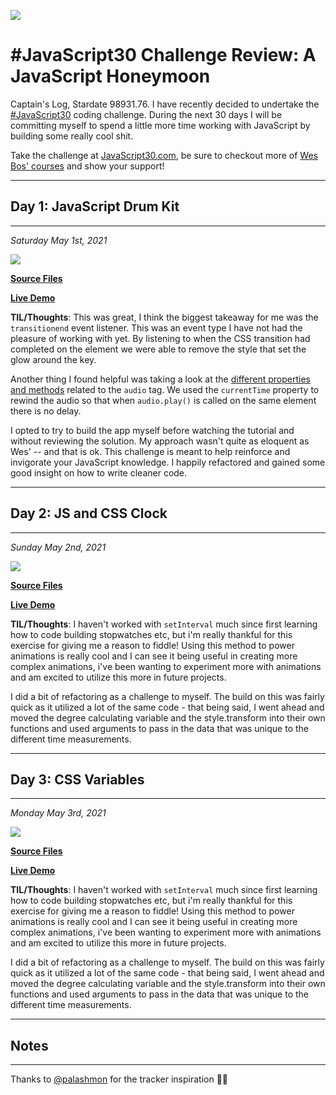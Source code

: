 ![](https://javascript30.com/images/JS3-social-share.png)

# #JavaScript30 Challenge Review: A JavaScript Honeymoon

Captain's Log, Stardate 98931.76. I have recently decided to undertake the [#JavaScript30](https://JavaScript30.com) coding challenge. During the next 30 days I will be committing myself to spend a little more time working with JavaScript by building some really cool shit.

Take the challenge at [JavaScript30.com](https://JavaScript30.com), be sure to checkout more of [Wes Bos' courses](https://wesbos.com/courses) and show your support!

----
## Day 1: JavaScript Drum Kit
-----
*Saturday May 1st, 2021* 

![](challenges/01_-_JavaScript_Drum_Kit/screenshot.png)

[**Source Files**](https://github.com/huntertrammell/JavaScript30/tree/main/challenges/01_-_JavaScript_Drum_Kit)

[**Live Demo**](https://huntertrammell.github.io/JavaScript30/challenges/01_-_JavaScript_Drum_Kit/)

**TIL/Thoughts**: This was great, I think the biggest takeaway for me was the ```transitionend``` event listener. This was an event type I have not had the pleasure of working with yet. By listening to when the CSS transition had completed on the element we were able to remove the style that set the glow around the key.

Another thing I found helpful was taking a look at the [different properties and methods](https://www.w3schools.com/jsref/dom_obj_audio.asp) related to the ```audio``` tag. We used the ```currentTime``` property to rewind the audio so that when ```audio.play()``` is called on the same element there is no delay.

I opted to try to build the app myself before watching the tutorial and without reviewing the solution. My approach wasn't quite as eloquent as Wes' -- and that is ok. This challenge is meant to help reinforce and invigorate your JavaScript knowledge. I happily refactored and gained some good insight on how to write cleaner code.


----
## Day 2: JS and CSS Clock
-----
*Sunday May 2nd, 2021* 

![](https://huntertrammell.github.io/JavaScript30/challenges/02_-_JS_and_CSS_Clock/screenshot.png)

[**Source Files**](https://github.com/huntertrammell/JavaScript30/tree/main/challenges/02_-_JS_and_CSS_Clock)

[**Live Demo**](https://huntertrammell.github.io/JavaScript30/challenges/02_-_JS_and_CSS_Clock/)

**TIL/Thoughts**: I haven't worked with ```setInterval``` much since first learning how to code building stopwatches etc, but i'm really thankful for this exercise for giving me a reason to fiddle! Using this method to power animations is really cool and I can see it being useful in creating more complex animations, i've been wanting to experiment more with animations and am excited to utilize this more in future projects.

I did a bit of refactoring as a challenge to myself. The build on this was fairly quick as it utilized a lot of the same code - that being said, I went ahead and moved the degree calculating variable and the style.transform into their own functions and used arguments to pass in the data that was unique to the different time measurements. 


----
## Day 3: CSS Variables
-----
*Monday May 3rd, 2021* 

![](https://huntertrammell.github.io/JavaScript30/challenges/02_-_JS_and_CSS_Clock/screenshot.png)

[**Source Files**](https://github.com/huntertrammell/JavaScript30/tree/main/challenges/02_-_JS_and_CSS_Clock)

[**Live Demo**](https://huntertrammell.github.io/JavaScript30/challenges/02_-_JS_and_CSS_Clock/)

**TIL/Thoughts**: I haven't worked with ```setInterval``` much since first learning how to code building stopwatches etc, but i'm really thankful for this exercise for giving me a reason to fiddle! Using this method to power animations is really cool and I can see it being useful in creating more complex animations, i've been wanting to experiment more with animations and am excited to utilize this more in future projects.

I did a bit of refactoring as a challenge to myself. The build on this was fairly quick as it utilized a lot of the same code - that being said, I went ahead and moved the degree calculating variable and the style.transform into their own functions and used arguments to pass in the data that was unique to the different time measurements. 

----
## Notes
----
Thanks to [@palashmon](https://github.com/palashmon) for the tracker inspiration 🙏🏻
